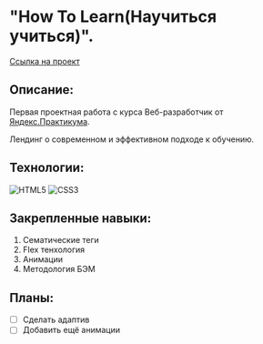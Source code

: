 # "How To Learn(Научиться учиться)".

[Ссылка на проект](https://dmitriyledovskih.github.io/how-to-learn)

## Описание:

Первая проектная работа с курса Веб-разработчик от [Яндекс.Практикума](https://practicum.yandex.ru/).

Лендинг о современном и эффективном подходе к обучению.

## Технологии:
![HTML5](https://img.shields.io/badge/HTML5-333?style=for-the-badge&logo=html5&logoColor=E34F26)
![CSS3](https://img.shields.io/badge/CSS3-333?style=for-the-badge&logo=css3&logoColor=1572B6)

## Закрепленные навыки:

1. Сематические теги
2. Flex тенхология
3. Анимации
4. Методология БЭМ

## Планы:

- [ ] Сделать адаптив
- [ ] Добавить ещё анимации
